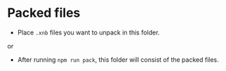 # Packed files

- Place `.xnb` files you want to unpack in this folder.

or

- After running `npm run pack`, this folder will consist of the packed files.